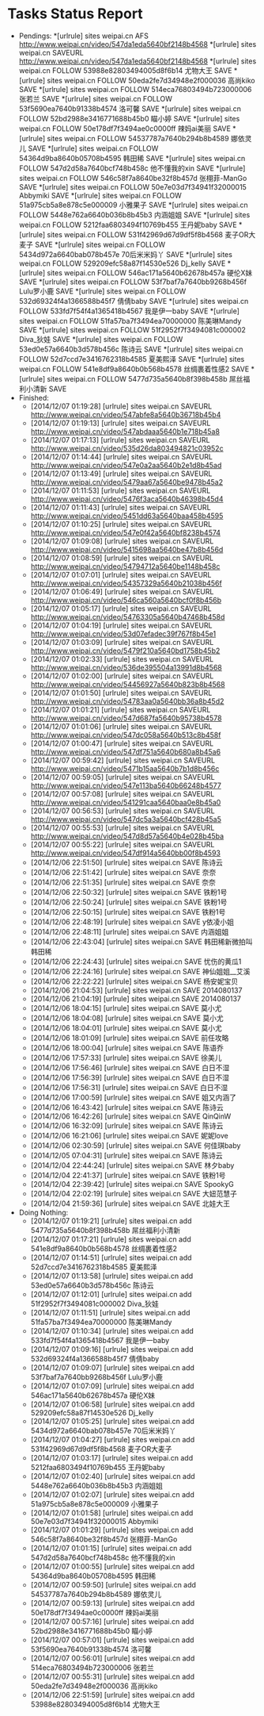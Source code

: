 Tasks Status Report
============

* Pendings:
    *[urlrule] sites weipai.cn AFS http://www.weipai.cn/video/547da1eda5640bf2148b4568
    *[urlrule] sites weipai.cn SAVEURL http://www.weipai.cn/video/547da1eda5640bf2148b4568
    *[urlrule] sites weipai.cn FOLLOW 53988e82803494005d8f6b14 尤物大王 SAVE
    *[urlrule] sites weipai.cn FOLLOW 50eda2fe7d34948e2f000036 高尚kiko SAVE
    *[urlrule] sites weipai.cn FOLLOW 514eca76803494b723000006 张若兰 SAVE
    *[urlrule] sites weipai.cn FOLLOW 53f5690ea7640b91338b4574 洛可馨 SAVE
    *[urlrule] sites weipai.cn FOLLOW 52bd2988e3416771688b45b0 瞄小婷 SAVE
    *[urlrule] sites weipai.cn FOLLOW 50e178df7f3494ae0c0000ff 辣妈ai美丽 SAVE
    *[urlrule] sites weipai.cn FOLLOW 54537787a7640b294b8b4589 娜依灵儿 SAVE
    *[urlrule] sites weipai.cn FOLLOW 54364d9ba8640b05708b4595 韩田稀 SAVE
    *[urlrule] sites weipai.cn FOLLOW 547d2d58a7640bcf748b458c 他不懂我的xin SAVE
    *[urlrule] sites weipai.cn FOLLOW 546c58f7a8640be32f8b457d 张栩菲-ManGo SAVE
    *[urlrule] sites weipai.cn FOLLOW 50e7e03d7f34941f32000015 Abbymiki SAVE
    *[urlrule] sites weipai.cn FOLLOW 51a975cb5a8e878c5e000009 小雅果子 SAVE
    *[urlrule] sites weipai.cn FOLLOW 5448e762a6640b036b8b45b3 内涵姐姐 SAVE
    *[urlrule] sites weipai.cn FOLLOW 5212faa6803494f10769b455 王丹妮baby SAVE
    *[urlrule] sites weipai.cn FOLLOW 531f42969d67d9df5f8b4568 麦子OR大麦子 SAVE
    *[urlrule] sites weipai.cn FOLLOW 5434d972a6640bab078b457e 70后米米妈丫 SAVE
    *[urlrule] sites weipai.cn FOLLOW 529209efc58a87f14530e526 Dj_kelly SAVE
    *[urlrule] sites weipai.cn FOLLOW 546ac171a5640b62678b457a 硬伦X妹 SAVE
    *[urlrule] sites weipai.cn FOLLOW 53f7baf7a7640bb9268b456f Lulu罗小鹿 SAVE
    *[urlrule] sites weipai.cn FOLLOW 532d69324f4a1366588b45f7 倩倩baby SAVE
    *[urlrule] sites weipai.cn FOLLOW 533fd7f54f4a1365418b4567 我是伊一baby SAVE
    *[urlrule] sites weipai.cn FOLLOW 51fa57ba7f3494ea70000000 陈美琳Mandy SAVE
    *[urlrule] sites weipai.cn FOLLOW 51f2952f7f3494081c000002 Diva_狄娃 SAVE
    *[urlrule] sites weipai.cn FOLLOW 53ed0e57a6640b3d578b456c 陈诗云 SAVE
    *[urlrule] sites weipai.cn FOLLOW 52d7ccd7e3416762318b4585 夏美熙泽 SAVE
    *[urlrule] sites weipai.cn FOLLOW 541e8df9a8640b0b568b4578 丝绸裹着性感2 SAVE
    *[urlrule] sites weipai.cn FOLLOW 5477d735a5640b8f398b458b 屌丝福利小清新 SAVE
* Finished:
    * [2014/12/07 01:19:28] [urlrule] sites weipai.cn SAVEURL http://www.weipai.cn/video/547abfe8a5640b36718b45b4
    * [2014/12/07 01:19:13] [urlrule] sites weipai.cn SAVEURL http://www.weipai.cn/video/547abdaaa5640b1e718b45a8
    * [2014/12/07 01:17:13] [urlrule] sites weipai.cn SAVEURL http://www.weipai.cn/video/535d26da803494821c03952c
    * [2014/12/07 01:14:44] [urlrule] sites weipai.cn SAVEURL http://www.weipai.cn/video/547e0a2aa5640b2e1d8b45ad
    * [2014/12/07 01:13:49] [urlrule] sites weipai.cn SAVEURL http://www.weipai.cn/video/5479aa67a5640be9478b45a2
    * [2014/12/07 01:11:53] [urlrule] sites weipai.cn SAVEURL http://www.weipai.cn/video/5476f3aca5640b46398b45d4
    * [2014/12/07 01:11:43] [urlrule] sites weipai.cn SAVEURL http://www.weipai.cn/video/5451dd63a5640baa458b4595
    * [2014/12/07 01:10:25] [urlrule] sites weipai.cn SAVEURL http://www.weipai.cn/video/547e0f42a5640bf8238b4574
    * [2014/12/07 01:09:08] [urlrule] sites weipai.cn SAVEURL http://www.weipai.cn/video/5415698aa5640be47b8b456d
    * [2014/12/07 01:08:59] [urlrule] sites weipai.cn SAVEURL http://www.weipai.cn/video/54794712a5640be1148b458c
    * [2014/12/07 01:07:01] [urlrule] sites weipai.cn SAVEURL http://www.weipai.cn/video/54357329a5640b21038b456f
    * [2014/12/07 01:06:49] [urlrule] sites weipai.cn SAVEURL http://www.weipai.cn/video/546ca560a5640bcf0f8b456b
    * [2014/12/07 01:05:17] [urlrule] sites weipai.cn SAVEURL http://www.weipai.cn/video/54763305a5640b47468b458d
    * [2014/12/07 01:04:19] [urlrule] sites weipai.cn SAVEURL http://www.weipai.cn/video/53d07efadec39f767f8b45e1
    * [2014/12/07 01:03:09] [urlrule] sites weipai.cn SAVEURL http://www.weipai.cn/video/5479f210a5640bd1758b45b2
    * [2014/12/07 01:02:33] [urlrule] sites weipai.cn SAVEURL http://www.weipai.cn/video/536de395504a13991d8b4568
    * [2014/12/07 01:02:00] [urlrule] sites weipai.cn SAVEURL http://www.weipai.cn/video/54456927a5640b823b8b4568
    * [2014/12/07 01:01:50] [urlrule] sites weipai.cn SAVEURL http://www.weipai.cn/video/54783aa0a5640bb36a8b45d2
    * [2014/12/07 01:01:21] [urlrule] sites weipai.cn SAVEURL http://www.weipai.cn/video/547d687fa5640b95738b4578
    * [2014/12/07 01:01:06] [urlrule] sites weipai.cn SAVEURL http://www.weipai.cn/video/547dc058a5640b513c8b458f
    * [2014/12/07 01:00:47] [urlrule] sites weipai.cn SAVEURL http://www.weipai.cn/video/547df751a5640b680a8b45a6
    * [2014/12/07 00:59:42] [urlrule] sites weipai.cn SAVEURL http://www.weipai.cn/video/5471b15aa5640b7b1d8b456c
    * [2014/12/07 00:59:05] [urlrule] sites weipai.cn SAVEURL http://www.weipai.cn/video/547e113ba5640b66248b4577
    * [2014/12/07 00:57:08] [urlrule] sites weipai.cn SAVEURL http://www.weipai.cn/video/541291caa5640baa0e8b45a0
    * [2014/12/07 00:56:53] [urlrule] sites weipai.cn SAVEURL http://www.weipai.cn/video/547dc5a3a5640bcf428b45a5
    * [2014/12/07 00:55:53] [urlrule] sites weipai.cn SAVEURL http://www.weipai.cn/video/547d8d57a5640b4e028b45ba
    * [2014/12/07 00:55:22] [urlrule] sites weipai.cn SAVEURL http://www.weipai.cn/video/547df914a5640bb00f8b4593
    * [2014/12/06 22:51:50] [urlrule] sites weipai.cn SAVE 陈诗云
    * [2014/12/06 22:51:42] [urlrule] sites weipai.cn SAVE 奈奈
    * [2014/12/06 22:51:35] [urlrule] sites weipai.cn SAVE 奈奈
    * [2014/12/06 22:50:32] [urlrule] sites weipai.cn SAVE 铁粉1号
    * [2014/12/06 22:50:24] [urlrule] sites weipai.cn SAVE 铁粉1号
    * [2014/12/06 22:50:15] [urlrule] sites weipai.cn SAVE 铁粉1号
    * [2014/12/06 22:48:19] [urlrule] sites weipai.cn SAVE y依凌小姐
    * [2014/12/06 22:48:11] [urlrule] sites weipai.cn SAVE 内涵姐姐
    * [2014/12/06 22:43:04] [urlrule] sites weipai.cn SAVE 韩田稀新微拍叫韩田稀
    * [2014/12/06 22:24:43] [urlrule] sites weipai.cn SAVE 忧伤的黄瓜1
    * [2014/12/06 22:24:16] [urlrule] sites weipai.cn SAVE 神仙姐姐__艾溪
    * [2014/12/06 22:22:22] [urlrule] sites weipai.cn SAVE 杨安妮宝贝
    * [2014/12/06 21:04:53] [urlrule] sites weipai.cn SAVE 2014080137
    * [2014/12/06 21:04:19] [urlrule] sites weipai.cn SAVE 2014080137
    * [2014/12/06 18:04:15] [urlrule] sites weipai.cn SAVE 莫小尤
    * [2014/12/06 18:04:08] [urlrule] sites weipai.cn SAVE 莫小尤
    * [2014/12/06 18:04:01] [urlrule] sites weipai.cn SAVE 莫小尤
    * [2014/12/06 18:01:09] [urlrule] sites weipai.cn SAVE 前任攻略
    * [2014/12/06 18:00:04] [urlrule] sites weipai.cn SAVE 陈语乔
    * [2014/12/06 17:57:33] [urlrule] sites weipai.cn SAVE 徐美儿
    * [2014/12/06 17:56:46] [urlrule] sites weipai.cn SAVE 白日不湿
    * [2014/12/06 17:56:39] [urlrule] sites weipai.cn SAVE 白日不湿
    * [2014/12/06 17:56:31] [urlrule] sites weipai.cn SAVE 白日不湿
    * [2014/12/06 17:00:59] [urlrule] sites weipai.cn SAVE 姐又内涵了
    * [2014/12/06 16:43:42] [urlrule] sites weipai.cn SAVE 陈诗云
    * [2014/12/06 16:42:26] [urlrule] sites weipai.cn SAVE QinQinW
    * [2014/12/06 16:32:09] [urlrule] sites weipai.cn SAVE 陈诗云
    * [2014/12/06 16:21:06] [urlrule] sites weipai.cn SAVE 妮妮love
    * [2014/12/06 02:30:59] [urlrule] sites weipai.cn SAVE 何佳琪baby
    * [2014/12/05 07:04:31] [urlrule] sites weipai.cn SAVE 陈诗云
    * [2014/12/04 22:44:24] [urlrule] sites weipai.cn SAVE 林夕baby
    * [2014/12/04 22:41:37] [urlrule] sites weipai.cn SAVE 铁粉1号
    * [2014/12/04 22:39:42] [urlrule] sites weipai.cn SAVE SpookyG
    * [2014/12/04 22:02:19] [urlrule] sites weipai.cn SAVE 大妞范慧子
    * [2014/12/04 21:59:36] [urlrule] sites weipai.cn SAVE 北娃大王
* Doing Nothing:
    * [2014/12/07 01:19:21] [urlrule] sites weipai.cn add 5477d735a5640b8f398b458b 屌丝福利小清新
    * [2014/12/07 01:17:21] [urlrule] sites weipai.cn add 541e8df9a8640b0b568b4578 丝绸裹着性感2
    * [2014/12/07 01:14:51] [urlrule] sites weipai.cn add 52d7ccd7e3416762318b4585 夏美熙泽
    * [2014/12/07 01:13:58] [urlrule] sites weipai.cn add 53ed0e57a6640b3d578b456c 陈诗云
    * [2014/12/07 01:12:01] [urlrule] sites weipai.cn add 51f2952f7f3494081c000002 Diva_狄娃
    * [2014/12/07 01:11:51] [urlrule] sites weipai.cn add 51fa57ba7f3494ea70000000 陈美琳Mandy
    * [2014/12/07 01:10:34] [urlrule] sites weipai.cn add 533fd7f54f4a1365418b4567 我是伊一baby
    * [2014/12/07 01:09:16] [urlrule] sites weipai.cn add 532d69324f4a1366588b45f7 倩倩baby
    * [2014/12/07 01:09:07] [urlrule] sites weipai.cn add 53f7baf7a7640bb9268b456f Lulu罗小鹿
    * [2014/12/07 01:07:09] [urlrule] sites weipai.cn add 546ac171a5640b62678b457a 硬伦X妹
    * [2014/12/07 01:06:58] [urlrule] sites weipai.cn add 529209efc58a87f14530e526 Dj_kelly
    * [2014/12/07 01:05:25] [urlrule] sites weipai.cn add 5434d972a6640bab078b457e 70后米米妈丫
    * [2014/12/07 01:04:27] [urlrule] sites weipai.cn add 531f42969d67d9df5f8b4568 麦子OR大麦子
    * [2014/12/07 01:03:17] [urlrule] sites weipai.cn add 5212faa6803494f10769b455 王丹妮baby
    * [2014/12/07 01:02:40] [urlrule] sites weipai.cn add 5448e762a6640b036b8b45b3 内涵姐姐
    * [2014/12/07 01:02:07] [urlrule] sites weipai.cn add 51a975cb5a8e878c5e000009 小雅果子
    * [2014/12/07 01:01:58] [urlrule] sites weipai.cn add 50e7e03d7f34941f32000015 Abbymiki
    * [2014/12/07 01:01:29] [urlrule] sites weipai.cn add 546c58f7a8640be32f8b457d 张栩菲-ManGo
    * [2014/12/07 01:01:15] [urlrule] sites weipai.cn add 547d2d58a7640bcf748b458c 他不懂我的xin
    * [2014/12/07 01:00:55] [urlrule] sites weipai.cn add 54364d9ba8640b05708b4595 韩田稀
    * [2014/12/07 00:59:50] [urlrule] sites weipai.cn add 54537787a7640b294b8b4589 娜依灵儿
    * [2014/12/07 00:59:13] [urlrule] sites weipai.cn add 50e178df7f3494ae0c0000ff 辣妈ai美丽
    * [2014/12/07 00:57:16] [urlrule] sites weipai.cn add 52bd2988e3416771688b45b0 瞄小婷
    * [2014/12/07 00:57:01] [urlrule] sites weipai.cn add 53f5690ea7640b91338b4574 洛可馨
    * [2014/12/07 00:56:01] [urlrule] sites weipai.cn add 514eca76803494b723000006 张若兰
    * [2014/12/07 00:55:31] [urlrule] sites weipai.cn add 50eda2fe7d34948e2f000036 高尚kiko
    * [2014/12/06 22:51:59] [urlrule] sites weipai.cn add 53988e82803494005d8f6b14 尤物大王

